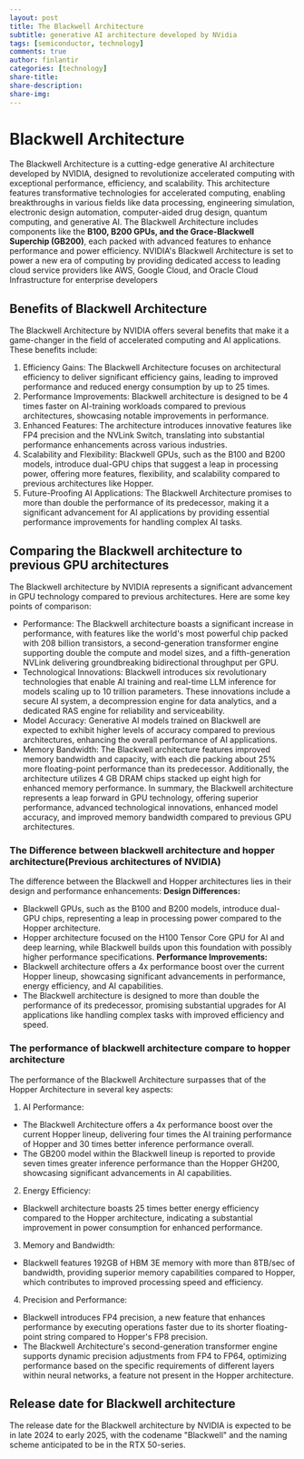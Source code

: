 ```yaml
---
layout: post
title: The Blackwell Architecture
subtitle: generative AI architecture developed by NVidia
tags: [semiconductor, technology]
comments: true
author: finlantir
categories: [technology]
share-title:
share-description:
share-img:
---
```



# Blackwell Architecture
The Blackwell Architecture is a cutting-edge generative AI architecture developed by NVIDIA, designed to revolutionize accelerated computing with exceptional performance, efficiency, and scalability. This architecture features transformative technologies for accelerated computing, enabling breakthroughs in various fields like data processing, engineering simulation, electronic design automation, computer-aided drug design, quantum computing, and generative AI. The Blackwell Architecture includes components like the **B100, B200 GPUs, and the Grace-Blackwell Superchip (GB200)**, each packed with advanced features to enhance performance and power efficiency. NVIDIA's Blackwell Architecture is set to power a new era of computing by providing dedicated access to leading cloud service providers like AWS, Google Cloud, and Oracle Cloud Infrastructure for enterprise developers



## Benefits of Blackwell Architecture
The Blackwell Architecture by NVIDIA offers several benefits that make it a game-changer in the field of accelerated computing and AI applications. These benefits include:
1. Efficiency Gains: The Blackwell Architecture focuses on architectural efficiency to deliver significant efficiency gains, leading to improved performance and reduced energy consumption by up to 25 times.
2. Performance Improvements: Blackwell architecture is designed to be 4 times faster on AI-training workloads compared to previous architectures, showcasing notable improvements in performance.
3. Enhanced Features: The architecture introduces innovative features like FP4 precision and the NVLink Switch, translating into substantial performance enhancements across various industries.
4. Scalability and Flexibility: Blackwell GPUs, such as the B100 and B200 models, introduce dual-GPU chips that suggest a leap in processing power, offering more features, flexibility, and scalability compared to previous architectures like Hopper.
5. Future-Proofing AI Applications: The Blackwell Architecture promises to more than double the performance of its predecessor, making it a significant advancement for AI applications by providing essential performance improvements for handling complex AI tasks.



## Comparing the Blackwell architecture to previous GPU architectures
The Blackwell architecture by NVIDIA represents a significant advancement in GPU technology compared to previous architectures. Here are some key points of comparison:
- Performance: The Blackwell architecture boasts a significant increase in performance, with features like the world's most powerful chip packed with 208 billion transistors, a second-generation transformer engine supporting double the compute and model sizes, and a fifth-generation NVLink delivering groundbreaking bidirectional throughput per GPU.
- Technological Innovations: Blackwell introduces six revolutionary technologies that enable AI training and real-time LLM inference for models scaling up to 10 trillion parameters. These innovations include a secure AI system, a decompression engine for data analytics, and a dedicated RAS engine for reliability and serviceability.
- Model Accuracy: Generative AI models trained on Blackwell are expected to exhibit higher levels of accuracy compared to previous architectures, enhancing the overall performance of AI applications.
- Memory Bandwidth: The Blackwell architecture features improved memory bandwidth and capacity, with each die packing about 25% more floating-point performance than its predecessor. Additionally, the architecture utilizes 4 GB DRAM chips stacked up eight high for enhanced memory performance.
In summary, the Blackwell architecture represents a leap forward in GPU technology, offering superior performance, advanced technological innovations, enhanced model accuracy, and improved memory bandwidth compared to previous GPU architectures.
### The Difference between blackwell architecture and hopper architecture(Previous architectures of NVIDIA)
The difference between the Blackwell and Hopper architectures lies in their design and performance enhancements:
**Design Differences:**
- Blackwell GPUs, such as the B100 and B200 models, introduce dual-GPU chips, representing a leap in processing power compared to the Hopper architecture.
- Hopper architecture focused on the H100 Tensor Core GPU for AI and deep learning, while Blackwell builds upon this foundation with possibly higher performance specifications.
**Performance Improvements:**
- Blackwell architecture offers a 4x performance boost over the current Hopper lineup, showcasing significant advancements in performance, energy efficiency, and AI capabilities.
- The Blackwell architecture is designed to more than double the performance of its predecessor, promising substantial upgrades for AI applications like handling complex tasks with improved efficiency and speed.
### The performance of blackwell architecture compare to hopper architecture
The performance of the Blackwell Architecture surpasses that of the Hopper Architecture in several key aspects:
1. AI Performance:
- The Blackwell Architecture offers a 4x performance boost over the current Hopper lineup, delivering four times the AI training performance of Hopper and 30 times better inference performance overall.
- The GB200 model within the Blackwell lineup is reported to provide seven times greater inference performance than the Hopper GH200, showcasing significant advancements in AI capabilities.
2. Energy Efficiency:
- Blackwell architecture boasts 25 times better energy efficiency compared to the Hopper architecture, indicating a substantial improvement in power consumption for enhanced performance.
3. Memory and Bandwidth:
- Blackwell features 192GB of HBM 3E memory with more than 8TB/sec of bandwidth, providing superior memory capabilities compared to Hopper, which contributes to improved processing speed and efficiency.
4. Precision and Performance:
- Blackwell introduces FP4 precision, a new feature that enhances performance by executing operations faster due to its shorter floating-point string compared to Hopper's FP8 precision.
- The Blackwell Architecture's second-generation transformer engine supports dynamic precision adjustments from FP4 to FP64, optimizing performance based on the specific requirements of different layers within neural networks, a feature not present in the Hopper architecture.



## Release date for Blackwell architecture
The release date for the Blackwell architecture by NVIDIA is expected to be in late 2024 to early 2025, with the codename "Blackwell" and the naming scheme anticipated to be in the RTX 50-series. 